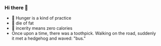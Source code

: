 ### Hi there 👋

- 🌱 Hunger is a kind of practice
- 🤔 die of fat
- 💬 incerity means zero calories
- Once upon a time, there was a toothpick. Walking on the road, suddenly it met a hedgehog and waved: "bus."
